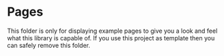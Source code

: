 # Pages

This folder is only for displaying example pages to give you a look and feel what this library is capable of. If you use this project as template then you can safely remove this folder.
